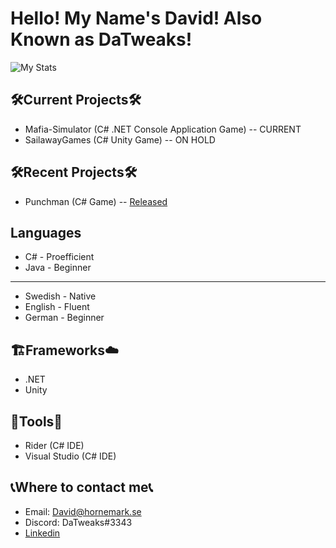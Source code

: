 # Hello! My Name's David! Also Known as DaTweaks!
![My Stats](https://github-readme-stats.vercel.app/api?username=DaTweaks&show_icons=true&theme=calm)

## 🛠Current Projects🛠
* Mafia-Simulator (C# .NET Console Application Game) -- CURRENT 
* SailawayGames (C# Unity Game) -- ON HOLD

## 🛠Recent Projects🛠
* Punchman (C# Game) -- [Released](https://github.com/olchyk98/punchman/releases/tag/1.0)

## Languages
* C# - Proefficient
* Java - Beginner

---

* Swedish - Native
* English - Fluent
* German - Beginner

## 🏗Frameworks☁
* .NET
* Unity

## 🧰Tools🧰
* Rider (C# IDE)
* Visual Studio (C# IDE)

## 📞Where to contact me📞
* Email: David@hornemark.se
* Discord: DaTweaks#3343
* [Linkedin](https://www.linkedin.com/in/david-hornemark-46475b218/)
